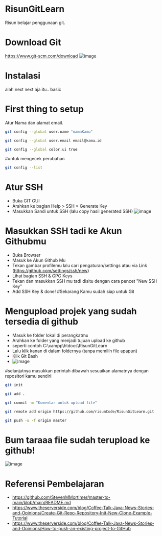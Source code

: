 # RisunGitLearn
Risun belajar penggunaan git.

# Download Git 
https://www.git-scm.com/download
![image](https://github.com/risunCode/RisunGitLearn/assets/155391863/6d0eb48e-f026-4076-bada-0d9f4dfd9af5)

# Instalasi
alah next next aja itu.. basic

# First thing to setup
Atur Nama dan alamat email.
```bash
git config --global user.name "namaKamu"
```
```bash
git config --global user.email email@kamu.id
```
```bash
git config --global color.ui true
```   

#untuk mengecek perubahan
```bash
git config --list
```    

# Atur SSH
- Buka GIT GUI
- Arahkan ke bagian Help > SSH > Generate Key
- Masukkan Sandi untuk SSH (lalu copy hasil generated SSH)
 ![image](https://github.com/risunCode/RisunGitLearn/assets/155391863/de9ba3fa-d1c4-401a-b90e-4c7a11d374e0)


# Masukkan SSH tadi ke Akun Githubmu
- Buka Browser
- Masuk ke Akun Github Mu
- Tekan gambar profilemu lalu cari pengaturan/settings atau via Link (https://github.com/settings/ssh/new)
- Lihat bagian SSH & GPG Keys
- Tekan dan masukkan SSH mu tadi disitu dengan cara pencet "New SSH Key"
- Add SSH Key & done! 
#Sekarang Kamu sudah siap untuk Git


# Mengupload projek yang sudah tersedia di github
- Masuk ke folder lokal di perangkatmu
- Arahkan ke folder yang menjadi tujuan upload ke github
- seperti contoh C:\xampp\htdocs\RisunGitLearn
- Lalu klik kanan di dalam foldernya (tanpa memilih file apapun)
- Klik Git Bash
- ![image](https://github.com/risunCode/RisunGitLearn/assets/155391863/255134a2-6ce3-4a77-983f-2fe0d5468005)

  
#selanjutnya masukkan perintah dibawah
sesuaikan alamatnya dengan repositori kamu sendiri
```bash
git init
```
```bash
git add .
```
```bash
git commit -m "Komentar untuk upload file"
```
```bash
git remote add origin https://github.com/risunCode/RisunGitLearn.git
```
```bash
git push -u -f origin master
```
# Bum taraaa file sudah terupload ke github!
![image](https://github.com/risunCode/RisunGitLearn/assets/155391863/ca3792cf-afc2-4c34-90e3-02d44cd06320)


# Referensi Pembelajaran
- https://github.com/StevenMMortimer/master-to-main/blob/main/README.md
- https://www.theserverside.com/blog/Coffee-Talk-Java-News-Stories-and-Opinions/Create-Git-Repo-Repository-Init-New-Clone-Example-Tutorial
- https://www.theserverside.com/blog/Coffee-Talk-Java-News-Stories-and-Opinions/How-to-push-an-existing-project-to-GitHub
